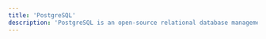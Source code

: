 ```yaml
---
title: 'PostgreSQL'
description: 'PostgreSQL is an open-source relational database management system (RDBMS)'
---
```

